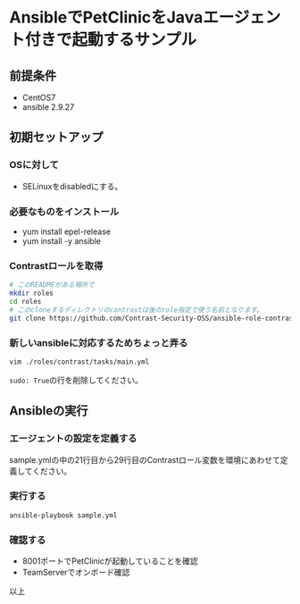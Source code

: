 # AnsibleでPetClinicをJavaエージェント付きで起動するサンプル
## 前提条件
- CentOS7
- ansible 2.9.27

## 初期セットアップ
### OSに対して
- SELinuxをdisabledにする。

### 必要なものをインストール
- yum install epel-release
- yum install -y ansible

### Contrastロールを取得
```bash
# このREADMEがある場所で
mkdir roles
cd roles
# このcloneするディレクトリのcontrastは後のrole指定で使う名前となります。
git clone https://github.com/Contrast-Security-OSS/ansible-role-contrast.git contrast
```

### 新しいansibleに対応するためちょっと弄る
```bash
vim ./roles/contrast/tasks/main.yml
```
`sudo: True`の行を削除してください。

## Ansibleの実行
### エージェントの設定を定義する
sample.ymlの中の21行目から29行目のContrastロール変数を環境にあわせて定義してください。
### 実行する
```bash
ansible-playbook sample.yml
```
### 確認する
- 8001ポートでPetClinicが起動していることを確認
- TeamServerでオンボード確認

以上
